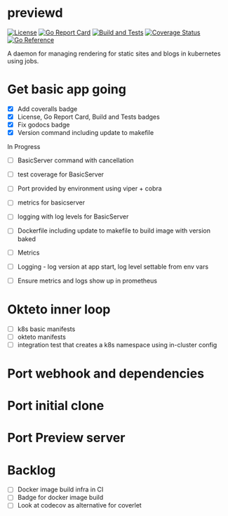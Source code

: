 # previewd

[![License](https://img.shields.io/github/license/clarkezone/previewd.svg)](https://github.com/clarkezone/previewd/blob/main/LICENSE) [![Go Report Card](https://goreportcard.com/badge/github.com/clarkezone/previewd)](https://goreportcard.com/report/github.com/clarkezone/previewd) [![Build and Tests](https://github.com/clarkezone/previewd/workflows/run%20tests/badge.svg)](https://github.com/clarkezone/previewd/actions?query=workflow%3A%22run+tests%22) [![Coverage Status](https://coveralls.io/repos/github/clarkezone/previewd/badge.svg?branch=main)](https://coveralls.io/github/clarkezone/previewd?branch=main) [![Go Reference](https://pkg.go.dev/badge/github.com/clarkezone/previewd.svg)](https://pkg.go.dev/github.com/clarkezone/previewd)

A daemon for managing rendering for static sites and blogs in kubernetes using jobs.

# Get basic app going

- [x] Add coveralls badge
- [x] License, Go Report Card, Build and Tests badges
- [x] Fix godocs badge
- [x] Version command including update to makefile

In Progress

- [ ] BasicServer command with cancellation
- [ ] test coverage for BasicServer
- [ ] Port provided by environment using viper + cobra
- [ ] metrics for basicserver
- [ ] logging with log levels for BasicServer

- [ ] Dockerfile including update to makefile to build image with version baked
- [ ] Metrics
- [ ] Logging - log version at app start, log level settable from env vars
- [ ] Ensure metrics and logs show up in prometheus

# Okteto inner loop

- [ ] k8s basic manifests
- [ ] okteto manifests
- [ ] integration test that creates a k8s namespace using in-cluster config

# Port webhook and dependencies

# Port initial clone

# Port Preview server

# Backlog

- [ ] Docker image build infra in CI
- [ ] Badge for docker image build
- [ ] Look at codecov as alternative for coverlet
